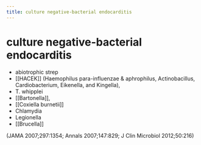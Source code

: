 ```yaml
---
title: culture negative-bacterial endocarditis
---
```


# culture negative-bacterial endocarditis

- abiotrophic strep
- [[HACEK]] (Haemophilus para-influenzae & aphrophilus, Actinobacillus, Cardiobacterium, Eikenella, and Kingella),
- T. whipplei
- [[Bartonella]],
- [[Coxiella burnetii]]
- Chlamydia
- Legionella
- [[Brucella]]

(JAMA 2007;297:1354; Annals 2007;147:829; J Clin Microbiol 2012;50:216)
